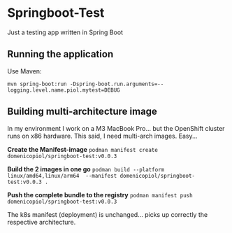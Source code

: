 # Springboot-Test
Just a testing app written in Spring Boot

## Running the application
Use Maven:

``mvn spring-boot:run -Dspring-boot.run.arguments=--logging.level.name.piol.mytest=DEBUG``

## Building multi-architecture image
In my environment I work on a M3 MacBook Pro... but the OpenShift cluster runs on x86 hardware. This said, I need multi-arch images. Easy...

**Create the Manifest-image**
``podman manifest create domenicopiol/springboot-test:v0.0.3``

**Build the 2 images in one go**
``podman build --platform linux/amd64,linux/arm64  --manifest domenicopiol/springboot-test:v0.0.3 .``

**Push the complete bundle to the registry**
``podman manifest push domenicopiol/springboot-test:v0.0.3``

The k8s manifest (deployment) is unchanged... picks up correctly the respective architecture.